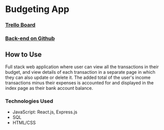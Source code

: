# Budgeting App

### [Trello Board](https://trello.com/invite/b/T6GxoiJu/ATTIeb176246c6c2a885e09313ca63d45587D1B768D4/budgeting-app)

### [Back-end on Github](https://github.com/DiegoCarrero/Budgeting-App-Backend)

## How to Use
Full stack web application where user can view all the transactions in their budget, and view details of each transaction in a separate page in which they can also update or delete it. The added total of the user's income transactions minus their expenses is accounted for and displayed in the index page as their bank account balance.

### Technologies Used
- JavaScript: React.js, Express.js
- SQL
- HTML/CSS
